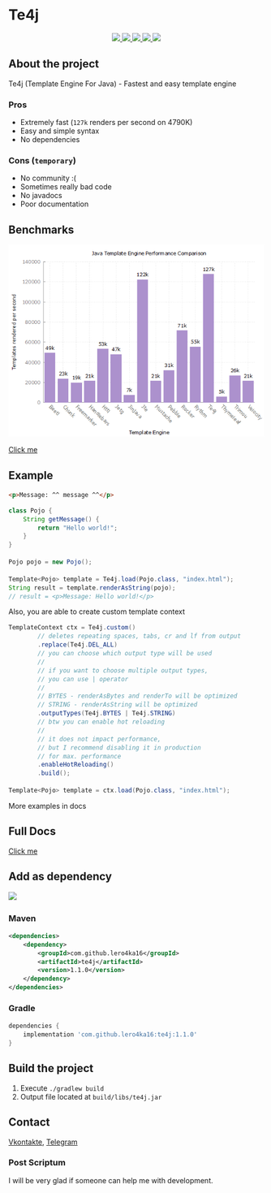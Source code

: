 <!-- @formatter:on  -->

# Te4j

<div align="center">
  <a href="https://github.com/lero4ka16/te4j/blob/master/LICENSE">
    <img src="https://img.shields.io/github/license/lero4ka16/te4j">
  </a>

  <a href="https://discord.gg/ANEHruraCc">
    <img src="https://img.shields.io/discord/819859288049844224?logo=discord">
  </a>

  <a href="https://github.com/lero4ka16/te4j/issues">
    <img src="https://img.shields.io/github/issues/lero4ka16/te4j">
  </a>

  <a href="https://github.com/lero4ka16/te4j/pulls">
    <img src="https://img.shields.io/github/issues-pr/lero4ka16/te4j">
  </a>

  <a href="https://search.maven.org/artifact/com.github.lero4ka16/te4j">
    <img src="https://img.shields.io/maven-central/v/com.github.lero4ka16/te4j">
  </a>

  <!-- <a href="https://s01.oss.sonatype.org/content/repositories/snapshots/com/github/lero4ka16/te4j">
    <img src="https://img.shields.io/nexus/s/com.github.lero4ka16/te4j?server=https%3A%2F%2Fs01.oss.sonatype.org">
  </a> -->
</div>

## About the project

Te4j (Template Engine For Java) - Fastest and easy template engine

### Pros
- Extremely fast (`127k` renders per second on 4790K)
- Easy and simple syntax
- No dependencies

### Cons (`temporary`)

- No community :(
- Sometimes really bad code
- No javadocs
- Poor documentation

## Benchmarks

![](https://github.com/lero4ka16/template-benchmark/raw/master/results.png)

[Click me](https://github.com/lero4ka16/template-benchmark)

## Example

```html
<p>Message: ^^ message ^^</p>
```

```java
class Pojo {
    String getMessage() {
        return "Hello world!";
    }
}

Pojo pojo = new Pojo();

Template<Pojo> template = Te4j.load(Pojo.class, "index.html");
String result = template.renderAsString(pojo);
// result = <p>Message: Hello world!</p>
```

Also, you are able to create custom template context

```java
TemplateContext ctx = Te4j.custom()
        // deletes repeating spaces, tabs, cr and lf from output
        .replace(Te4j.DEL_ALL)
        // you can choose which output type will be used
        // 
        // if you want to choose multiple output types,
        // you can use | operator
        //
        // BYTES - renderAsBytes and renderTo will be optimized
        // STRING - renderAsString will be optimized
        .outputTypes(Te4j.BYTES | Te4j.STRING)
        // btw you can enable hot reloading
        //
        // it does not impact performance,
        // but I recommend disabling it in production
        // for max. performance
        .enableHotReloading()
        .build();

Template<Pojo> template = ctx.load(Pojo.class, "index.html");
```

More examples in docs
## Full Docs
[Click me](https://github.com/lero4ka16/te4j/wiki)

## Add as dependency
<div>
  <a href="https://search.maven.org/artifact/com.github.lero4ka16/te4j">
    <img src="https://img.shields.io/maven-central/v/com.github.lero4ka16/te4j">
  </a>

  <!-- <a href="https://s01.oss.sonatype.org/content/repositories/snapshots/com/github/lero4ka16/te4j">
    <img src="https://img.shields.io/nexus/s/com.github.lero4ka16/te4j?server=https%3A%2F%2Fs01.oss.sonatype.org">
  </a> -->
</div>

### Maven
```xml
<dependencies>
    <dependency>
        <groupId>com.github.lero4ka16</groupId>
        <artifactId>te4j</artifactId>
        <version>1.1.0</version>
    </dependency>
</dependencies>
```

### Gradle
```groovy
dependencies {
    implementation 'com.github.lero4ka16:te4j:1.1.0'
}
```

## Build the project

1. Execute `./gradlew build`
2. Output file located at `build/libs/te4j.jar`

## Contact

[Vkontakte](https://vk.com/id623151994),
[Telegram](https://t.me/lero4ka85)

### Post Scriptum

I will be very glad if someone can help me with development.

<!-- @formatter:off  -->